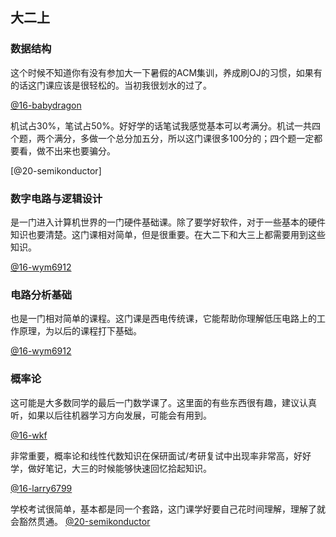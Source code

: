 ## 大二上

### 数据结构

这个时候不知道你有没有参加大一下暑假的ACM集训，养成刷OJ的习惯，如果有的话这门课应该是很轻松的。当初我很划水的过了。

[@16-babydragon](<https://github.com/baolintian>)

机试占30%，笔试占50%。好好学的话笔试我感觉基本可以考满分。机试一共四个题，两个满分，多做一个总分加五分，所以这门课很多100分的；四个题一定都要看，做不出来也要骗分。

[@20-semikonductor]

### 数字电路与逻辑设计

是一门进入计算机世界的一门硬件基础课。除了要学好软件，对于一些基本的硬件知识也要清楚。这门课相对简单，但是很重要。在大二下和大三上都需要用到这些知识。

[@16-wym6912](<https://github.com/wym6912>)

### 电路分析基础

也是一门相对简单的课程。这门课是西电传统课，它能帮助你理解低压电路上的工作原理，为以后的课程打下基础。

[@16-wym6912](<https://github.com/wym6912>)

### 概率论

这可能是大多数同学的最后一门数学课了。这里面的有些东西很有趣，建议认真听，如果以后往机器学习方向发展，可能会有用到。

[@16-wkf](<https://github.com/kfwang-jpg>)

非常重要，概率论和线性代数知识在保研面试/考研复试中出现率非常高，好好学，做好笔记，大三的时候能够快速回忆拾起知识。

[@16-larry6799](<https://github.com/larry6799>)

学校考试很简单，基本都是同一个套路，这门课学好要自己花时间理解，理解了就会豁然贯通。
[@20-semikonductor](<https://github.com/semikonductor>)

